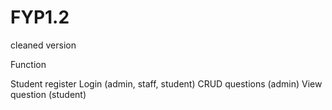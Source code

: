 # FYP1.2
cleaned version

Function

Student register
Login (admin, staff, student)
CRUD questions (admin)
View question (student)

